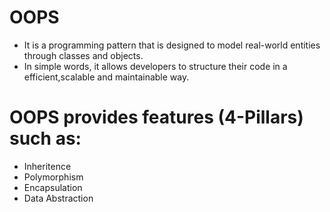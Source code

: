 # OOPS

- It is a programming pattern that is designed to model real-world entities through classes and objects.
- In simple words, it allows developers to structure their code in a efficient,scalable and maintainable way.

# OOPS provides features (4-Pillars) such as:
 - Inheritence
 - Polymorphism
 - Encapsulation
 - Data Abstraction

